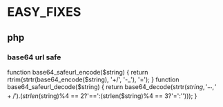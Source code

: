 # EASY_FIXES
## php
### base64 url safe

function base64_safeurl_encode($string) { 
  	return rtrim(strtr(base64_encode($string), '+/', '-_'), '='); 
} 
function base64_safeurl_decode($string) { 
 	return base64_decode(strtr($string, '-_', '+/').(strlen($string)%4 == 2?'==':(strlen($string)%4 == 3?'=':''))); 
}
